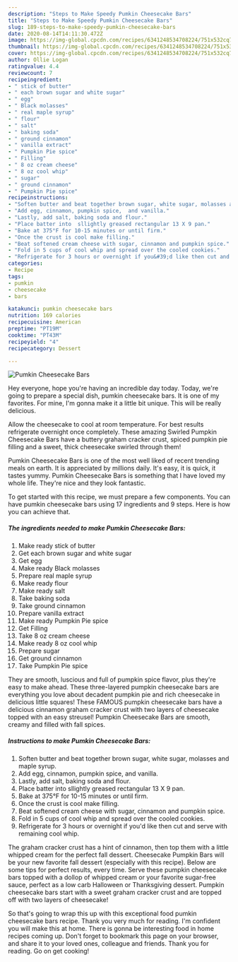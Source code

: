 ```yaml
---
description: "Steps to Make Speedy Pumkin Cheesecake Bars"
title: "Steps to Make Speedy Pumkin Cheesecake Bars"
slug: 189-steps-to-make-speedy-pumkin-cheesecake-bars
date: 2020-08-14T14:11:30.472Z
image: https://img-global.cpcdn.com/recipes/6341248534708224/751x532cq70/pumkin-cheesecake-bars-recipe-main-photo.jpg
thumbnail: https://img-global.cpcdn.com/recipes/6341248534708224/751x532cq70/pumkin-cheesecake-bars-recipe-main-photo.jpg
cover: https://img-global.cpcdn.com/recipes/6341248534708224/751x532cq70/pumkin-cheesecake-bars-recipe-main-photo.jpg
author: Ollie Logan
ratingvalue: 4.4
reviewcount: 7
recipeingredient:
- " stick of butter"
- " each brown sugar and white sugar"
- " egg"
- " Black molasses"
- " real maple syrup"
- " flour"
- " salt"
- " baking soda"
- " ground cinnamon"
- " vanilla extract"
- " Pumpkin Pie spice"
- " Filling"
- " 8 oz cream cheese"
- " 8 oz cool whip"
- " sugar"
- " ground cinnamon"
- " Pumpkin Pie spice"
recipeinstructions:
- "Soften butter and beat together brown sugar, white sugar, molasses and maple syrup."
- "Add egg, cinnamon, pumpkin spice,  and vanilla."
- "Lastly, add salt, baking soda and flour."
- "Place batter into  sllightly greased rectangular 13 X 9 pan."
- "Bake at 375°F for 10-15 minutes or until firm."
- "Once the crust is cool make filling."
- "Beat softened cream cheese with sugar, cinnamon and pumpkin spice."
- "Fold in 5 cups of cool whip and spread over the cooled cookies."
- "Refrigerate for 3 hours or overnight if you&#39;d like then cut and serve with remaining cool whip."
categories:
- Recipe
tags:
- pumkin
- cheesecake
- bars

katakunci: pumkin cheesecake bars 
nutrition: 169 calories
recipecuisine: American
preptime: "PT19M"
cooktime: "PT43M"
recipeyield: "4"
recipecategory: Dessert

---
```



![Pumkin Cheesecake Bars](https://img-global.cpcdn.com/recipes/6341248534708224/751x532cq70/pumkin-cheesecake-bars-recipe-main-photo.jpg)

Hey everyone, hope you're having an incredible day today. Today, we're going to prepare a special dish, pumkin cheesecake bars. It is one of my favorites. For mine, I'm gonna make it a little bit unique. This will be really delicious.

Allow the cheesecake to cool at room temperature. For best results refrigerate overnight once completely. These amazing Swirled Pumpkin Cheesecake Bars have a buttery graham cracker crust, spiced pumpkin pie filling and a sweet, thick cheesecake swirled through them!

Pumkin Cheesecake Bars is one of the most well liked of recent trending meals on earth. It is appreciated by millions daily. It's easy, it is quick, it tastes yummy. Pumkin Cheesecake Bars is something that I have loved my whole life. They're nice and they look fantastic.


To get started with this recipe, we must prepare a few components. You can have pumkin cheesecake bars using 17 ingredients and 9 steps. Here is how you can achieve that.

<!--inarticleads1-->

##### The ingredients needed to make Pumkin Cheesecake Bars:

1. Make ready  stick of butter
1. Get  each brown sugar and white sugar
1. Get  egg
1. Make ready  Black molasses
1. Prepare  real maple syrup
1. Make ready  flour
1. Make ready  salt
1. Take  baking soda
1. Take  ground cinnamon
1. Prepare  vanilla extract
1. Make ready  Pumpkin Pie spice
1. Get  Filling
1. Take  8 oz cream cheese
1. Make ready  8 oz cool whip
1. Prepare  sugar
1. Get  ground cinnamon
1. Take  Pumpkin Pie spice


They are smooth, luscious and full of pumpkin spice flavor, plus they&#39;re easy to make ahead. These three-layered pumpkin cheesecake bars are everything you love about decadent pumpkin pie and rich cheesecake in delicious little squares! These FAMOUS pumpkin cheesecake bars have a delicious cinnamon graham cracker crust with two layers of cheesecake topped with an easy streusel! Pumpkin Cheesecake Bars are smooth, creamy and filled with fall spices. 

<!--inarticleads2-->

##### Instructions to make Pumkin Cheesecake Bars:

1. Soften butter and beat together brown sugar, white sugar, molasses and maple syrup.
1. Add egg, cinnamon, pumpkin spice,  and vanilla.
1. Lastly, add salt, baking soda and flour.
1. Place batter into  sllightly greased rectangular 13 X 9 pan.
1. Bake at 375°F for 10-15 minutes or until firm.
1. Once the crust is cool make filling.
1. Beat softened cream cheese with sugar, cinnamon and pumpkin spice.
1. Fold in 5 cups of cool whip and spread over the cooled cookies.
1. Refrigerate for 3 hours or overnight if you&#39;d like then cut and serve with remaining cool whip.


The graham cracker crust has a hint of cinnamon, then top them with a little whipped cream for the perfect fall dessert. Cheesecake Pumpkin Bars will be your new favorite fall dessert (especially with this recipe). Below are some tips for perfect results, every time. Serve these pumpkin cheesecake bars topped with a dollop of whipped cream or your favorite sugar-free sauce, perfect as a low carb Halloween or Thanksgiving dessert. Pumpkin cheesecake bars start with a sweet graham cracker crust and are topped off with two layers of cheesecake! 

So that's going to wrap this up with this exceptional food pumkin cheesecake bars recipe. Thank you very much for reading. I'm confident you will make this at home. There is gonna be interesting food in home recipes coming up. Don't forget to bookmark this page on your browser, and share it to your loved ones, colleague and friends. Thank you for reading. Go on get cooking!
